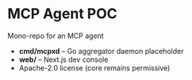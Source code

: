 
# MCP Agent POC

Mono-repo for an MCP agent 

* **cmd/mcpxd** – Go aggregator daemon placeholder  
* **web/** – Next.js dev console  
* Apache-2.0 license (core remains permissive)
